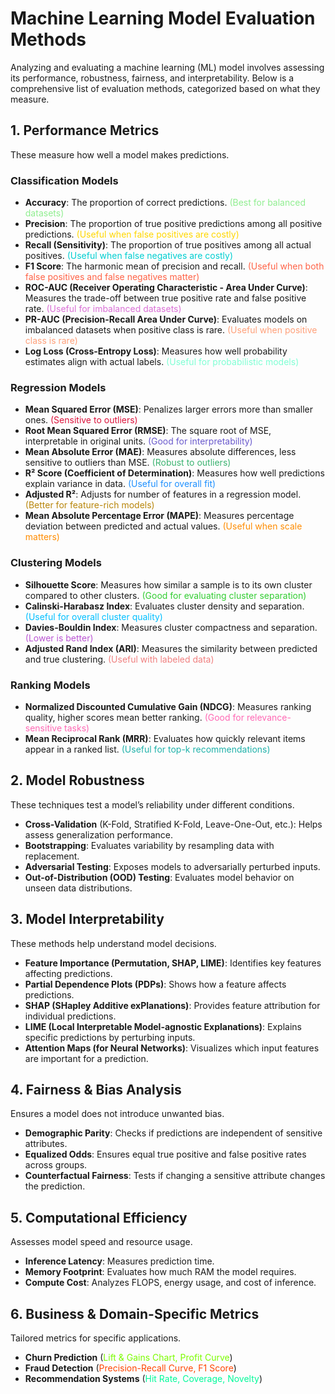 # Machine Learning Model Evaluation Methods

Analyzing and evaluating a machine learning (ML) model involves assessing its performance, robustness, fairness, and interpretability. Below is a comprehensive list of evaluation methods, categorized based on what they measure.

## 1. Performance Metrics
These measure how well a model makes predictions.

### Classification Models
- **Accuracy**: The proportion of correct predictions. <span style="color:#90EE90">(Best for balanced datasets)</span>
- **Precision**: The proportion of true positive predictions among all positive predictions. <span style="color:#FFD700">(Useful when false positives are costly)</span>
- **Recall (Sensitivity)**: The proportion of true positives among all actual positives. <span style="color:#00CED1">(Useful when false negatives are costly)</span>
- **F1 Score**: The harmonic mean of precision and recall. <span style="color:#FF6347">(Useful when both false positives and false negatives matter)</span>
- **ROC-AUC (Receiver Operating Characteristic - Area Under Curve)**: Measures the trade-off between true positive rate and false positive rate. <span style="color:#DA70D6">(Useful for imbalanced datasets)</span>
- **PR-AUC (Precision-Recall Area Under Curve)**: Evaluates models on imbalanced datasets when positive class is rare. <span style="color:#FFA07A">(Useful when positive class is rare)</span>
- **Log Loss (Cross-Entropy Loss)**: Measures how well probability estimates align with actual labels. <span style="color:#7FFFD4">(Useful for probabilistic models)</span>

### Regression Models
- **Mean Squared Error (MSE)**: Penalizes larger errors more than smaller ones. <span style="color:#DC143C">(Sensitive to outliers)</span>
- **Root Mean Squared Error (RMSE)**: The square root of MSE, interpretable in original units. <span style="color:#6A5ACD">(Good for interpretability)</span>
- **Mean Absolute Error (MAE)**: Measures absolute differences, less sensitive to outliers than MSE. <span style="color:#3CB371">(Robust to outliers)</span>
- **R² Score (Coefficient of Determination)**: Measures how well predictions explain variance in data. <span style="color:#1E90FF">(Useful for overall fit)</span>
- **Adjusted R²**: Adjusts for number of features in a regression model. <span style="color:#B8860B">(Better for feature-rich models)</span>
- **Mean Absolute Percentage Error (MAPE)**: Measures percentage deviation between predicted and actual values. <span style="color:#FF8C00">(Useful when scale matters)</span>

### Clustering Models
- **Silhouette Score**: Measures how similar a sample is to its own cluster compared to other clusters. <span style="color:#32CD32">(Good for evaluating cluster separation)</span>
- **Calinski-Harabasz Index**: Evaluates cluster density and separation. <span style="color:#00BFFF">(Useful for overall cluster quality)</span>
- **Davies-Bouldin Index**: Measures cluster compactness and separation. <span style="color:#BA55D3">(Lower is better)</span>
- **Adjusted Rand Index (ARI)**: Measures the similarity between predicted and true clustering. <span style="color:#F08080">(Useful with labeled data)</span>

### Ranking Models
- **Normalized Discounted Cumulative Gain (NDCG)**: Measures ranking quality, higher scores mean better ranking. <span style="color:#FF69B4">(Good for relevance-sensitive tasks)</span>
- **Mean Reciprocal Rank (MRR)**: Evaluates how quickly relevant items appear in a ranked list. <span style="color:#20B2AA">(Useful for top-k recommendations)</span>

## 2. Model Robustness
These techniques test a model’s reliability under different conditions.

- **Cross-Validation** (K-Fold, Stratified K-Fold, Leave-One-Out, etc.): Helps assess generalization performance.
- **Bootstrapping**: Evaluates variability by resampling data with replacement.
- **Adversarial Testing**: Exposes models to adversarially perturbed inputs.
- **Out-of-Distribution (OOD) Testing**: Evaluates model behavior on unseen data distributions.

## 3. Model Interpretability
These methods help understand model decisions.

- **Feature Importance (Permutation, SHAP, LIME)**: Identifies key features affecting predictions.
- **Partial Dependence Plots (PDPs)**: Shows how a feature affects predictions.
- **SHAP (SHapley Additive exPlanations)**: Provides feature attribution for individual predictions.
- **LIME (Local Interpretable Model-agnostic Explanations)**: Explains specific predictions by perturbing inputs.
- **Attention Maps (for Neural Networks)**: Visualizes which input features are important for a prediction.

## 4. Fairness & Bias Analysis
Ensures a model does not introduce unwanted bias.

- **Demographic Parity**: Checks if predictions are independent of sensitive attributes.
- **Equalized Odds**: Ensures equal true positive and false positive rates across groups.
- **Counterfactual Fairness**: Tests if changing a sensitive attribute changes the prediction.

## 5. Computational Efficiency
Assesses model speed and resource usage.

- **Inference Latency**: Measures prediction time.
- **Memory Footprint**: Evaluates how much RAM the model requires.
- **Compute Cost**: Analyzes FLOPS, energy usage, and cost of inference.

## 6. Business & Domain-Specific Metrics
Tailored metrics for specific applications.

- **Churn Prediction** (<span style="color:#7CFC00">Lift & Gains Chart, Profit Curve</span>)
- **Fraud Detection** (<span style="color:#FF4500">Precision-Recall Curve, F1 Score</span>)
- **Recommendation Systems** (<span style="color:#00FA9A">Hit Rate, Coverage, Novelty</span>)

